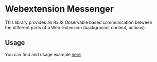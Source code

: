 # Webextension Messenger

This library provides an RxJS Observable based communication between the 
different parts of a Web-Extension (background, content, actions).

## Usage

You can find and usage example
[here](https://github.com/neckarfreunde/webextension-messenger/tree/master/example)

